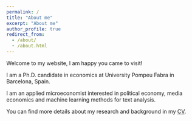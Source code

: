 ```yaml
---
permalink: /
title: "About me"
excerpt: "About me"
author_profile: true
redirect_from: 
  - /about/
  - /about.html
---
```


Welcome to my website, I am happy you came to visit!

I am a Ph.D. candidate in economics at University Pompeu Fabra in Barcelona, Spain.

I am an applied microeconomist interested in political economy, media economics and machine learning methods for text analysis.

You can find more details about my research and background in my [CV](https://www.dropbox.com/s/66kwbsom7ucoxjh/CV_Elliot_Motte.pdf?dl=0).